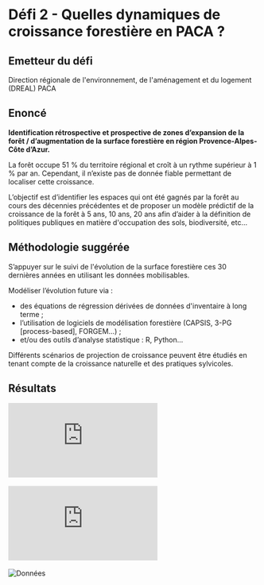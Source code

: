 # Défi 2 - Quelles dynamiques de croissance forestière en PACA ?

## Emetteur du défi

Direction régionale de l'environnement, de l'aménagement et du logement (DREAL) PACA 

## Enoncé 

**Identification rétrospective et prospective de zones d’expansion de la forêt / d’augmentation de la surface forestière en région Provence-Alpes-Côte d’Azur.**

La forêt occupe 51 % du territoire régional et croît à un rythme supérieur à 1 % par an. Cependant, il n’existe pas de donnée fiable permettant de localiser cette croissance.

L’objectif est d’identifier les espaces qui ont été gagnés par la forêt au cours des décennies précédentes et de proposer un modèle prédictif de la croissance de la forêt à 5 ans, 10 ans, 20 ans afin d’aider à la définition de politiques publiques en matière d'occupation des sols, biodiversité, etc…

## Méthodologie suggérée

S’appuyer sur le suivi de l'évolution de la surface forestière ces 30 dernières années en utilisant les données mobilisables.       

Modéliser l’évolution future via :
* des équations de régression dérivées de données d'inventaire à long terme ;
* l’utilisation de logiciels de modélisation forestière (CAPSIS, 3-PG [process-based], FORGEM…) ;
* et/ou des outils d’analyse statistique : R, Python...

Différents scénarios de projection de croissance peuvent être étudiés en tenant compte de la croissance naturelle et des pratiques sylvicoles.

## Résultats 


![Présentation des étudiants](https://github.com/CRIGE-PACA-lab/hackathon_crige_2025/blob/main/resultats/Aix/D%C3%A9fi%202%20-%20dynamiques%20de%20la%20croissance%20foresti%C3%A8re%20en%20PACA/Pr%C3%A9sentation.pdf)

![Note méthodologique](https://github.com/CRIGE-PACA-lab/hackathon_crige_2025/blob/main/resultats/Aix/D%C3%A9fi%202%20-%20dynamiques%20de%20la%20croissance%20foresti%C3%A8re%20en%20PACA/note_synthese_Hackathon2025_aix_sujet2.pdf)

![Données](https://github.com/CRIGE-PACA-lab/hackathon_crige_2025/tree/main/resultats/Aix/D%C3%A9fi%202%20-%20dynamiques%20de%20la%20croissance%20foresti%C3%A8re%20en%20PACA/R%C3%A9sultats)
